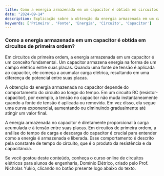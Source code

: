 ```yaml
---
title: Como a energia armazenada em um capacitor é obtida em circuitos de primeira ordem?
date: "2024-09-14"
description: Explicação sobre a obtenção da energia armazenada em um capacitor em circuitos de primeira ordem.
keywords: ['Primeira', 'Fonte', 'Energia', 'Circuito', 'Capacitor']
---
```


### Como a energia armazenada em um capacitor é obtida em circuitos de primeira ordem?

Em circuitos de primeira ordem, a energia armazenada em um capacitor é um conceito fundamental. Um capacitor armazena energia na forma de um campo elétrico entre suas placas. Quando uma fonte de tensão é aplicada ao capacitor, ele começa a acumular carga elétrica, resultando em uma diferença de potencial entre suas placas.

A obtenção da energia armazenada no capacitor depende do comportamento do circuito ao longo do tempo. Em um circuito RC (resistor-capacitor), por exemplo, a tensão no capacitor não muda instantaneamente quando a fonte de tensão é aplicada ou removida. Em vez disso, ela segue uma curva exponencial, aumentando ou diminuindo gradualmente até atingir um valor final.

A energia armazenada no capacitor é diretamente proporcional à carga acumulada e à tensão entre suas placas. Em circuitos de primeira ordem, a análise do tempo de carga e descarga do capacitor é crucial para entender como a energia é armazenada e liberada. Esse comportamento é descrito pela constante de tempo do circuito, que é o produto da resistência e da capacitância.

Se você gostou deste conteúdo, conheça o curso online de circuitos elétricos para alunos de engenharia, Domínio Elétrico, criado pelo Prof. Nicholas Yukio, clicando no botão presente logo abaixo do texto.